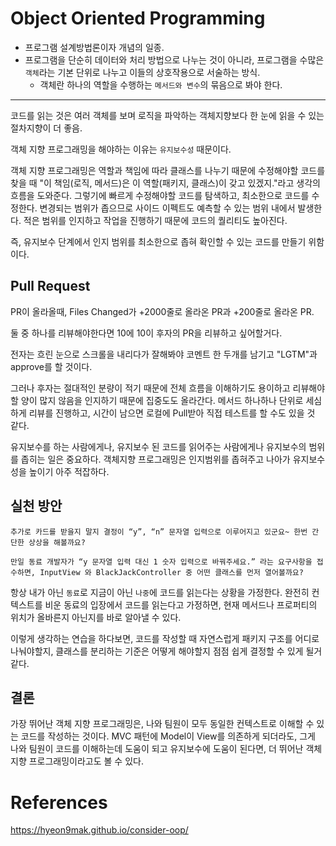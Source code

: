 # Object Oriented Programming
- 프로그램 설계방법론이자 개념의 일종.
- 프로그램을 단순히 데이터와 처리 방법으로 나누는 것이 아니라, 프로그램을 수많은 `객체`라는 기본 단위로 나누고 이들의 상호작용으로 서술하는 방식.
  - 객체란 하나의 역할을 수행하는 `메서드와 변수`의 묶음으로 봐야 한다.

---

코드를 읽는 것은 여러 객체를 보며 로직을 파악하는 객체지향보다 한 눈에 읽을 수 있는 절차지향이 더 좋음.


객체 지향 프로그래밍을 해야하는 이유는 `유지보수성` 때문이다.


객체 지향 프로그래밍은 역할과 책임에 따라 클래스를 나누기 때문에 수정해야할 코드를 찾을 때 "이 책임(로직, 메서드)은 이 역할(패키지, 클래스)이 갖고 있겠지."라고 생각의 흐름을 도와준다. 그렇기에 빠르게 수정해야할 코드를 탐색하고, 최소한으로 코드를 수정한다. 변경되는 범위가 좁으므로 사이드 이펙트도 예측할 수 있는 범위 내에서 발생한다. 적은 범위를 인지하고 작업을 진행하기 때문에 코드의 퀄리티도 높아진다. 

즉, 유지보수 단계에서 인지 범위를 최소한으로 좁혀 확인할 수 있는 코드를 만들기 위함이다.

## Pull Request
PR이 올라올때, Files Changed가 +2000줄로 올라온 PR과 +200줄로 올라온 PR.

둘 중 하나를 리뷰해야한다면 10에 10이 후자의 PR을 리뷰하고 싶어할거다. 

전자는 흐린 눈으로 스크롤을 내리다가 잘해봐야 코멘트 한 두개를 남기고 "LGTM"과 approve를 할 것이다.

그러나 후자는 절대적인 분량이 적기 때문에 전체 흐름을 이해하기도 용이하고 리뷰해야할 양이 많지 않음을 인지하기 때문에 집중도도 올라간다.
메서드 하나하나 단위로 세심하게 리뷰를 진행하고, 시간이 남으면 로컬에 Pull받아 직접 테스트를 할 수도 있을 것 같다.

유지보수를 하는 사람에게나, 유지보수 된 코드를 읽어주는 사람에게나 유지보수의 범위를 좁히는 일은 중요하다. 객체지향 프로그래밍은 인지범위를 좁혀주고 나아가 유지보수성을 높이기 아주 적잡하다.


## 실천 방안
```
추가로 카드를 받을지 말지 결정이 “y”, “n” 문자열 입력으로 이루어지고 있군요~ 한번 간단한 상상을 해볼까요?

만일 동료 개발자가 “y 문자열 입력 대신 1 숫자 입력으로 바꿔주세요.” 라는 요구사항을 접수하면, InputView 와 BlackJackController 중 어떤 클래스를 먼저 열어볼까요?
```

항상 내가 아닌 `동료`로 지금이 아닌 `나중`에 코드를 읽는다는 상황을 가정한다. 완전히 컨텍스트를 비운 동료의 입장에서 코드를 읽는다고 가정하면, 현재 메서드나 프로퍼티의 위치가 올바른지 아닌지를 바로 알아낼 수 있다.

이렇게 생각하는 연습을 하다보면, 코드를 작성할 때 자연스럽게 패키지 구조를 어디로 나눠야할지, 클래스를 분리하는 기준은 어떻게 해야할지 점점 쉽게 결정할 수 있게 될거같다.


## 결론
가장 뛰어난 객체 지향 프로그래밍은, 나와 팀원이 모두 동일한 컨텍스트로 이해할 수 있는 코드를 작성하는 것이다. MVC 패턴에 Model이 View를 의존하게 되더라도, 그게 나와 팀원이 코드를 이해하는데 도움이 되고 유지보수에 도움이 된다면, 더 뛰어난 객체 지향 프로그래밍이라고도 볼 수 있다.


# References
https://hyeon9mak.github.io/consider-oop/
